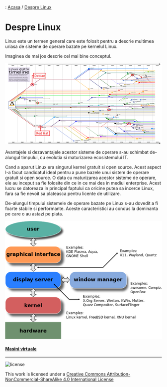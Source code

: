 : [Acasa](../index.html) / [Despre Linux](./despre_linux.html)

# Despre Linux

Linux este un termen general care este folosit pentru a descrie multimea uriasa de sisteme de operare bazate pe kernelul Linux.

Imaginea de mai jos descrie cel mai bine conceptul.

![distro](../img/distro.png)

Avantajele si dezavantajele acestor sisteme de operare s-au schimbat de-alungul timpului, cu evolutia si maturizarea ecosistemului IT.

Cand a aparut Linux era singurul kernel gratuit si open source. Acest aspect l-a facut candidatul ideal pentru a pune bazele unui sistem de operare gratuit si open source. O data cu maturizarea acestor sisteme de operare, ele au inceput sa fie folosite din ce in ce mai des in mediul enterprise. Acest lucru se datoreaza in principal faptului ca oricine putea sa incerce Linux, fara sa fie nevoit sa plateasca pentru licente de utilizare. 

De-alungul timpului sistemele de operare bazate pe Linux s-au dovedit a fi foarte stabile si performante. Aceste caracteristici au condus la dominanta pe care o au astazi pe piata.

![os_layer](../img/os_layers.png)

#### [Masini virtuale](./masini_virtuale.html)

* * *
![license](https://i.creativecommons.org/l/by-nc-sa/4.0/88x31.png)

This work is licensed under a [Creative Commons Attribution-NonCommercial-ShareAlike 4.0 International License](http://creativecommons.org/licenses/by-nc-sa/4.0/)